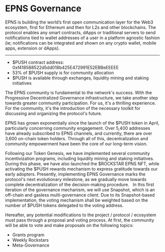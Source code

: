 # EPNS Governance

EPNS is building the world’s first open communication layer for the Web3 ecosystem, first for Ethereum and then for L2s and other blockchains. The protocol enables any smart contracts, dApps or traditional servers to send notifications tied to wallet addresses of a user in a platform agnostic fashion (ie; notifications can be integrated and shown on any crypto wallet, mobile apps, extension or dApps).

---

- $PUSH contract address: 0xf418588522d5dd018b425E472991E52EBBeEEEEE
- 53% of $PUSH supply is for community allocation
- $PUSH is available through exchanges, liquidity mining and staking initiatives


The EPNS community is fundamental to the network's success. With the Progressive Decentralized Governance infrastructure, we take another step towards greater community participation. For us, it's a thrilling experience. For the community, it's the introduction of the necessary toolkit for discussing and organizing the protocol's future.

EPNS has grown exponentially since the launch of the $PUSH token in April, particularly concerning community engagement. Over 5,400 addresses have already subscribed to EPNS channels, and currently, there are over 3,600 on-chain token holders. Through all of this, decentralization and community empowerment have been the core of our long-term vision.

Following our Token Genesis, we have implemented several community incentivization programs, including liquidity mining and staking initiatives. During this phase, we have also launched the $ROCKSTAR EPNS NFT, while activating the $PUSH rewards mechanism to express gratitude towards our early adopters.
Presently, implementing EPNS Governance marks the protocol's next evolutionary milestone, as we gradually move towards complete decentralization of the decision-making procedure.
 
In this first iteration of the governance mechanism, we will use Snapshot, which is an off-chain and gasless multi-governance client. Due to its Snapshot-based implementation, the voting mechanism shall be weighted based on the number of $PUSH tokens delegated to the voting address.

Hereafter, any potential modifications to the project / protocol / ecosystem must pass through a proposal and voting process. At first, the community will be able to vote and make proposals on the following topics: 

- Grants program
- Weekly Rockstars 
- Meta-Governance
